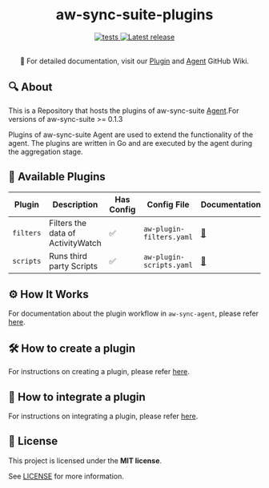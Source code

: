 <h1 align="center">aw-sync-suite-plugins</h1>
<p align="center">

   <a href="https://github.com/phrp720/aw-sync-suite-plugins/actions/workflows/tests.yaml?query=branch%3Amain">
    <img title="Tests" src="https://github.com/phrp720/aw-sync-suite-plugins/actions/workflows/tests.yaml/badge.svg?branch=main" alt="tests"/>
  </a>

  <a href="https://github.com/phrp720/aw-sync-suite-plugins/releases">
    <img title="Latest release" src="https://img.shields.io/github/v/release/phrp720/aw-sync-suite-plugins" alt="Latest release">
  </a>
</p>

<p align="center">
 <br>
  📖 For detailed documentation, visit our <a href="https://github.com/phrp720/aw-sync-suite-plugins/wiki">Plugin</a> and <a href="https://github.com/phrp720/aw-sync-suite/wiki">Agent</a> GitHub Wiki.
</p>

## 🔍 About
This is a Repository that hosts the plugins of aw-sync-suite [Agent](https://github.com/phrp720/aw-sync-suite/blob/master/aw-sync-agent/README.md).For versions of aw-sync-suite  >= 0.1.3

Plugins of aw-sync-suite Agent are used to extend the functionality of the agent. The plugins are written in Go and are executed by the agent during the aggregation stage.


## 🔌 Available Plugins


| Plugin    | Description                       | Has Config | Config File              | Documentation                                                       |
|-----------|-----------------------------------|------------|--------------------------|---------------------------------------------------------------------|
| `filters` | Filters the data of ActivityWatch | ✅          | `aw-plugin-filters.yaml` | [📄](https://github.com/phrp720/aw-sync-suite-plugins/wiki/Filters) |
| `scripts` | Runs third party Scripts          | ✅          | `aw-plugin-scripts.yaml` | [📄](https://github.com/phrp720/aw-sync-suite-plugins/wiki/Scripts) |

## ⚙️ How It Works

For documentation about the plugin workflow in `aw-sync-agent`, please refer [here](https://github.com/phrp720/aw-sync-suite-plugins/wiki/%E2%9A%99%EF%B8%8F-Plugin-Workflow).

## 🛠️ How to create a plugin

For instructions on creating a plugin, please refer [here](https://github.com/phrp720/aw-sync-suite-plugins/wiki/%F0%9F%93%9D-How-to-Create-a-Plugin).

## 🔗 How to integrate a plugin

For instructions on integrating a plugin, please refer [here](https://github.com/phrp720/aw-sync-suite-plugins/wiki/%F0%9F%9B%A0%EF%B8%8F--How-to-Integrate-a-Plugin).

## 📝 License

This project is licensed under the **MIT license**.

See [LICENSE](https://github.com/phrp720/aw-sync-suite/blob/master/LICENSE) for more information.
